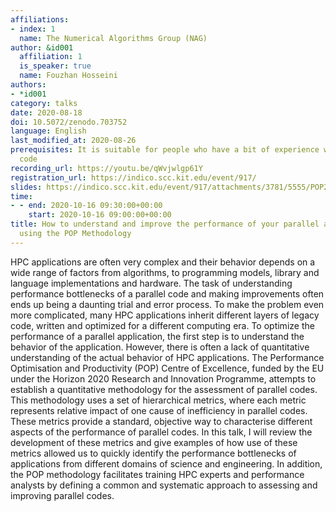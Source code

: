```yaml
---
affiliations:
- index: 1
  name: The Numerical Algorithms Group (NAG)
author: &id001
  affiliation: 1
  is_speaker: true
  name: Fouzhan Hosseini
authors:
- *id001
category: talks
date: 2020-08-18
doi: 10.5072/zenodo.703752
language: English
last_modified_at: 2020-08-26
prerequisites: It is suitable for people who have a bit of experience with parallel
  code
recording_url: https://youtu.be/qWvjwlgp61Y
registration_url: https://indico.scc.kit.edu/event/917/
slides: https://indico.scc.kit.edu/event/917/attachments/3781/5555/POP2-SORSE-FouzhanHosseini.pdf
time:
- - end: 2020-10-16 09:30:00+00:00
    start: 2020-10-16 09:00:00+00:00
title: How to understand and improve the performance of your parallel applications
  using the POP Methodology
---
```


HPC applications are often very complex and their behavior depends on a wide range of factors from algorithms, to programming models, library and language implementations and hardware. The task of understanding performance bottlenecks of a parallel code and making improvements often ends up being a daunting trial and error process. To make the problem even more complicated, many HPC applications inherit different layers of legacy code, written and optimized for a different computing era. To optimize the performance of a parallel application, the first step is to understand the behavior of the application. However, there is often a lack of quantitative understanding of the actual behavior of HPC applications. The Performance Optimisation and Productivity (POP) Centre of Excellence, funded by the EU under the Horizon 2020 Research and Innovation Programme, attempts to establish a quantitative methodology for the assessment of parallel codes. This methodology uses a set of hierarchical metrics, where each metric represents relative impact of one cause of inefficiency in parallel codes. These metrics provide a standard, objective way to characterise different aspects of the performance of parallel codes. In this talk, I will review the development of these metrics and give examples of how use of these metrics allowed us to quickly identify the performance bottlenecks of applications from different domains of science and engineering. In addition, the POP methodology facilitates training HPC experts and performance analysts by defining a common and systematic approach to assessing and improving parallel codes.